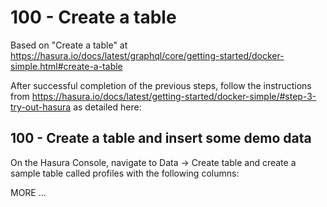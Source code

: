 # 100 - Create a table

Based on "Create a table" at https://hasura.io/docs/latest/graphql/core/getting-started/docker-simple.html#create-a-table

After successful completion of the previous steps, follow the instructions from https://hasura.io/docs/latest/getting-started/docker-simple/#step-3-try-out-hasura as detailed here:

## 100 - Create a table and insert some demo data

On the Hasura Console, navigate to Data -> Create table and create a sample table called profiles with the following columns:


MORE ...
